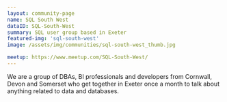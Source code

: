 ```yaml
---
layout: community-page
name: SQL South West
dataID: SQL-South-West
summary: SQL user group based in Exeter
featured-img: 'sql-south-west'
image: /assets/img/communities/sql-south-west_thumb.jpg

meetup: https://www.meetup.com/SQL-South-West/
---
```

We are a group of DBAs, BI professionals and developers from Cornwall, Devon
and Somerset who get together in Exeter once a month to talk about anything
related to data and databases.
